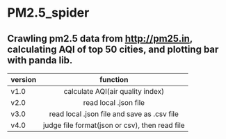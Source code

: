 # PM2.5_spider
## Crawling pm2.5 data from http://pm25.in, calculating AQI of top 50 cities, and plotting bar with panda lib.
version|function
---|:---:
v1.0|calculate AQI(air quality index)
v2.0|read local .json file
v3.0|read local .json file and save as .csv file
v4.0|judge file format(json or csv), then read file